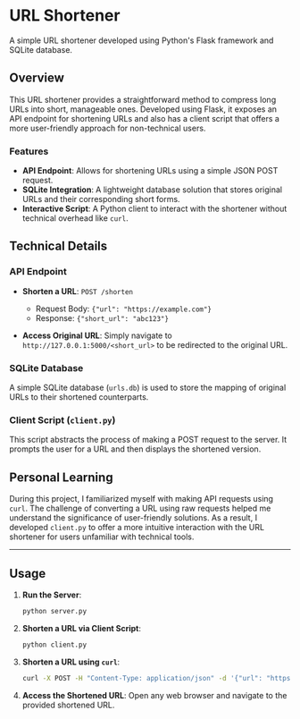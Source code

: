 # URL Shortener

A simple URL shortener developed using Python's Flask framework and SQLite database.

## Overview

This URL shortener provides a straightforward method to compress long URLs into short, manageable ones. Developed using Flask, it exposes an API endpoint for shortening URLs and also has a client script that offers a more user-friendly approach for non-technical users.

### Features

- **API Endpoint**: Allows for shortening URLs using a simple JSON POST request.
- **SQLite Integration**: A lightweight database solution that stores original URLs and their corresponding short forms.
- **Interactive Script**: A Python client to interact with the shortener without technical overhead like `curl`.

## Technical Details

### API Endpoint

- **Shorten a URL**: `POST /shorten`

  - Request Body: `{"url": "https://example.com"}`
  - Response: `{"short_url": "abc123"}`

- **Access Original URL**: Simply navigate to `http://127.0.0.1:5000/<short_url>` to be redirected to the original URL.

### SQLite Database

A simple SQLite database (`urls.db`) is used to store the mapping of original URLs to their shortened counterparts.

### Client Script (`client.py`)

This script abstracts the process of making a POST request to the server. It prompts the user for a URL and then displays the shortened version.

## Personal Learning

During this project, I familiarized myself with making API requests using `curl`. The challenge of converting a URL using raw requests helped me understand the significance of user-friendly solutions. As a result, I developed `client.py` to offer a more intuitive interaction with the URL shortener for users unfamiliar with technical tools.

---

## Usage

1. **Run the Server**:

   ```bash
   python server.py
   ```

2. **Shorten a URL via Client Script**:

   ```bash
   python client.py
   ```

3. **Shorten a URL using `curl`**:

   ```bash
   curl -X POST -H "Content-Type: application/json" -d '{"url": "https://example.com"}' http://127.0.0.1:5000/shorten
   ```

4. **Access the Shortened URL**: Open any web browser and navigate to the provided shortened URL.

